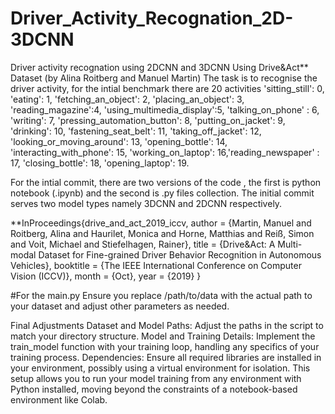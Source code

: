 # Driver_Activity_Recognation_2D-3DCNN
Driver activity recognation using 2DCNN and 3DCNN
Using Drive&Act** Dataset (by Alina Roitberg and Manuel Martin) The task is to recognise the driver activity, for the intial benchmark there are 20 activities 'sitting_still': 0, 'eating': 1, 'fetching_an_object': 2, 'placing_an_object': 3,
            'reading_magazine':4, 'using_multimedia_display':5, 'talking_on_phone' : 6, 'writing': 7,
            'pressing_automation_button': 8, 'putting_on_jacket': 9, 'drinking': 10, 'fastening_seat_belt': 11,
            'taking_off_jacket': 12, 'looking_or_moving_around': 13, 'opening_bottle': 14, 'interacting_with_phone': 15,
            'working_on_laptop': 16,'reading_newspaper' : 17,
             'closing_bottle': 18, 'opening_laptop': 19.

For the intial commit, there are two versions of the code , the first is python notebook (.ipynb) and the second is .py files collection. 
The initial commit serves two model types namely 3DCNN and 2DCNN respectively.






**InProceedings{drive_and_act_2019_iccv,
author = {Martin, Manuel and Roitberg, Alina and Haurilet, Monica and Horne, Matthias and Reiß, Simon and Voit, Michael and Stiefelhagen, Rainer},
title = {Drive&Act: A Multi-modal Dataset for Fine-grained Driver Behavior Recognition in Autonomous Vehicles},
booktitle = {The IEEE International Conference on Computer Vision (ICCV)},
month = {Oct},
year = {2019}
}



#For the main.py
Ensure you replace /path/to/data with the actual path to your dataset and adjust other parameters as needed.

Final Adjustments
Dataset and Model Paths: Adjust the paths in the script to match your directory structure.
Model and Training Details: Implement the train_model function with your training loop, handling any specifics of your training process.
Dependencies: Ensure all required libraries are installed in your environment, possibly using a virtual environment for isolation.
This setup allows you to run your model training from any environment with Python installed, moving beyond the constraints of a notebook-based environment like Colab.
